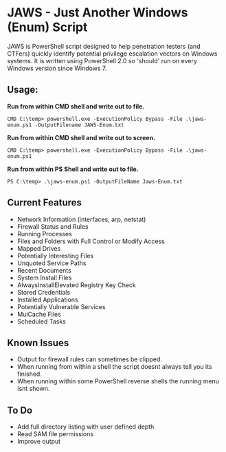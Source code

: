 # JAWS - Just Another Windows (Enum) Script

JAWS is PowerShell script designed to help penetration testers (and CTFers) quickly identify potential privilege escalation vectors on Windows systems. It is written using PowerShell 2.0 so 'should' run on every Windows version since Windows 7.

## Usage:


**Run from within CMD shell and write out to file.**
```
CMD C:\temp> powershell.exe -ExecutionPolicy Bypass -File .\jaws-enum.ps1 -OutputFilename JAWS-Enum.txt
```
**Run from within CMD shell and write out to screen.**
```
CMD C:\temp> powershell.exe -ExecutionPolicy Bypass -File .\jaws-enum.ps1
```
**Run from within PS Shell and write out to file.**
```
PS C:\temp> .\jaws-enum.ps1 -OutputFileName Jaws-Enum.txt
```

## Current Features
  - Network Information (interfaces, arp, netstat)
  - Firewall Status and Rules
  - Running Processes
  - Files and Folders with Full Control or Modify Access
  - Mapped Drives
  - Potentially Interesting Files
  - Unquoted Service Paths
  - Recent Documents
  - System Install Files
  - AlwaysInstallElevated Registry Key Check
  - Stored Credentials
  - Installed Applications
  - Potentially Vulnerable Services
  - MuiCache Files
  - Scheduled Tasks

## Known Issues

- Output for firewall rules can sometimes be clipped.
- When running from within a shell the script doesnt always tell you its finished.
- When running within some PowerShell reverse shells the running menu isnt shown.



## To Do
  - Add full directory listing with user defined depth
  - Read SAM file permissions
  - Improve output

